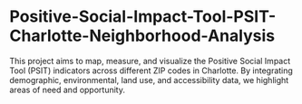 # Positive-Social-Impact-Tool-PSIT-Charlotte-Neighborhood-Analysis
This project aims to map, measure, and visualize the Positive Social Impact Tool (PSIT) indicators across different ZIP codes in Charlotte. By integrating demographic, environmental, land use, and accessibility data, we highlight areas of need and opportunity.
